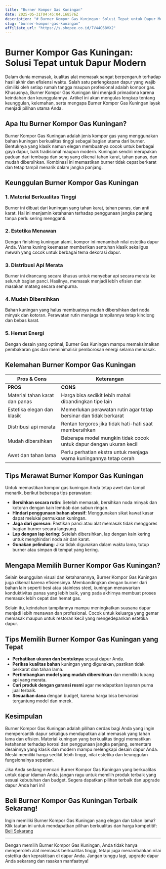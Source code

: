 ```yaml
---
title: "Burner Kompor Gas Kuningan"
date: 2025-05-31T04:45:04.168576Z
description: "# Burner Kompor Gas Kuningan: Solusi Tepat untuk Dapur Modern..."
slug: "burner-kompor-gas-kuningan"
affiliate_url: "https://s.shopee.co.id/7V44C68VX2"
---
```

# Burner Kompor Gas Kuningan: Solusi Tepat untuk Dapur Modern

Dalam dunia memasak, kualitas alat memasak sangat berpengaruh terhadap hasil akhir dan efisiensi waktu. Salah satu perlengkapan dapur yang wajib dimiliki oleh setiap rumah tangga maupun profesional adalah kompor gas. Khususnya, Burner Kompor Gas Kuningan kini menjadi primadona karena keindahan dan keunggulannya. Artikel ini akan mengulas lengkap tentang keunggulan, kelemahan, serta mengapa Burner Kompor Gas Kuningan layak menjadi pilihan utama Anda.

## Apa Itu Burner Kompor Gas Kuningan?

Burner Kompor Gas Kuningan adalah jenis kompor gas yang menggunakan bahan kuningan berkualitas tinggi sebagai bagian utama dari burner. Bentuknya yang klasik namun elegan membuatnya cocok untuk berbagai gaya dapur, baik tradisional maupun modern. Kuningan sendiri merupakan paduan dari tembaga dan seng yang dikenal tahan karat, tahan panas, dan mudah dibersihkan. Kombinasi ini memastikan burner tidak cepat berkarat dan tetap tampil menarik dalam jangka panjang.

## Keunggulan Burner Kompor Gas Kuningan

### 1. Material Berkualitas Tinggi

 Burner ini dibuat dari kuningan yang tahan karat, tahan panas, dan anti karat. Hal ini menjamin ketahanan terhadap penggunaan jangka panjang tanpa perlu sering mengganti.

### 2. Estetika Menawan

Dengan finishing kuningan alami, kompor ini menambah nilai estetika dapur Anda. Warna kuning keemasan memberikan sentuhan klasik sekaligus mewah yang cocok untuk berbagai tema dekorasi dapur.

### 3. Distribusi Api Merata

 Burner ini dirancang secara khusus untuk menyebar api secara merata ke seluruh bagian panci. Hasilnya, memasak menjadi lebih efisien dan masakan matang secara sempurna.

### 4. Mudah Dibersihkan

Bahan kuningan yang halus membuatnya mudah dibersihkan dari noda minyak dan kotoran. Perawatan rutin menjaga tampilannya tetap kinclong dan bebas karat.

### 5. Hemat Energi

Dengan desain yang optimal, Burner Gas Kuningan mampu memaksimalkan pembakaran gas dan meminimalisir pemborosan energi selama memasak.

## Kelemahan Burner Kompor Gas Kuningan

| **Pros & Cons**                            | **Keterangan**                                                      |
|--------------------------------------------|----------------------------------------------------------------------|
| **PROS**                                  | **CONS**                                                         |
| Material tahan karat dan panas             | Harga bisa sedikit lebih mahal dibandingkan tipe lain             |
| Estetika elegan dan klasik                | Memerlukan perawatan rutin agar tetap bersinar dan tidak berkarat |
| Distribusi api merata                      | Rentan tergores jika tidak hati-hati saat membersihkan             |
| Mudah dibersihkan                         | Beberapa model mungkin tidak cocok untuk dapur dengan ukuran kecil |
| Awet dan tahan lama                       | Perlu perhatian ekstra untuk menjaga warna kuningannya tetap cerah |

## Tips Merawat Burner Kompor Gas Kuningan

Untuk memastikan kompor gas kuningan Anda tetap awet dan tampil menarik, berikut beberapa tips perawatan:

- **Bersihkan secara rutin**: Setelah memasak, bersihkan noda minyak dan kotoran dengan kain lembab dan sabun ringan.
- **Hindari penggunaan bahan abrasif**: Menggunakan sikat kawat kasar dapat melukai permukaan kuningan.
- **Jaga dari goresan**: Pastikan panci atau alat memasak tidak menggores bagian burner secara langsung.
- **Lap dengan lap kering**: Setelah dibersihkan, lap dengan kain kering untuk menghindari noda air dan karat.
- **Gunakan pelindung**: Jika tidak digunakan dalam waktu lama, tutup burner atau simpan di tempat yang kering.

## Mengapa Memilih Burner Kompor Gas Kuningan?

Selain keunggulan visual dan ketahanannya, Burner Kompor Gas Kuningan juga dikenal karena efisiensinya. Membandingkan dengan burner dari bahan lain seperti besi atau stainless steel, kuningan menawarkan konduktivitas panas yang lebih baik, yang pada akhirnya membuat proses memasak lebih cepat dan hemat gas.

Selain itu, keindahan tampilannya mampu meningkatkan suasana dapur menjadi lebih menawan dan profesional. Cocok untuk keluarga yang gemar memasak maupun untuk restoran kecil yang mengedepankan estetika dapur.

## Tips Memilih Burner Kompor Gas Kuningan yang Tepat

- **Perhatikan ukuran dan bentuknya** sesuai dapur Anda.
- **Periksa kualitas bahan** kuningan yang digunakan, pastikan tidak berkarat dan tahan lama.
- **Pertimbangkan model yang mudah dibersihkan** dan memiliki lubang api yang merata.
- **Cari produk dengan garansi resmi** agar mendapatkan layanan purna jual terbaik.
- **Sesuaikan dana** dengan budget, karena harga bisa bervariasi tergantung model dan merek.

## Kesimpulan

Burner Kompor Gas Kuningan adalah pilihan cerdas bagi Anda yang ingin mempercantik dapur sekaligus mendapatkan alat memasak yang tahan lama dan efisien. Material kuningan yang berkualitas tinggi memastikan ketahanan terhadap korosi dan penggunaan jangka panjang, sementara desainnya yang klasik dan modern mampu melengkapi desain dapur Anda. Meski memiliki harga sedikit lebih tinggi, nilai estetika dan keunggulan fungsionalnya sepadan.

Jika Anda sedang mencari Burner Kompor Gas Kuningan yang berkualitas untuk dapur idaman Anda, jangan ragu untuk memilih produk terbaik yang sesuai kebutuhan dan budget. Segera dapatkan pilihan terbaik dan upgrade dapur Anda hari ini!

## Beli Burner Kompor Gas Kuningan Terbaik Sekarang!

Ingin memiliki Burner Kompor Gas Kuningan yang elegan dan tahan lama? Klik tautan ini untuk mendapatkan pilihan berkualitas dan harga kompetitif: [Beli Sekarang](https://s.shopee.co.id/7V44C68VX2)

---

Dengan memilih Burner Kompor Gas Kuningan, Anda tidak hanya memperoleh alat memasak berkualitas tinggi, tetapi juga menambahkan nilai estetika dan kepraktisan di dapur Anda. Jangan tunggu lagi, upgrade dapur Anda sekarang dan rasakan manfaatnya!